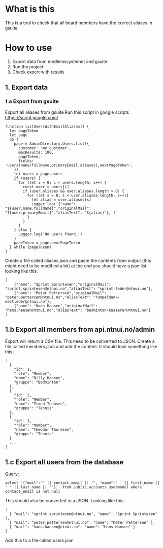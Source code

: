 # What is this

This is a tool to check that all board members have the correct aliases in gsuite

# How to use

1. Export data from medlemssystemet and gsuite
2. Run the project
3. Check export with results

## 1. Export data

### 1.a Export from gsuite

Export all aliases from gsuite
Run this script in google scripts https://script.google.com/

```
function listUsersWithEmailAliases() {
  let pageToken
  let page
  do {
    page = AdminDirectory.Users.list({
      customer: 'my_customer',
      maxResults: 100,
      pageToken,
      fields: 'users(name/fullName,primaryEmail,aliases),nextPageToken',
    })
    let users = page.users
    if (users) {
      for (let i = 0; i < users.length; i++) {
        const user = users[i]
        if (user.aliases && user.aliases.length > 0) {
          for (let s = 0; s < user.aliases.length; s++){
            let alias = user.aliases[s]
            Logger.log(`{"name": "${user.name.fullName}","originalMail": "${user.primaryEmail}","aliasText": "${alias}"},`)
          }
        }
      }
    } else {
      Logger.log('No users found.')
    }
    pageToken = page.nextPageToken
  } while (pageToken)
}
```

Create a file called aliases.json and paste the contents from output (this might need to be modified a bit) at the end you should have a json list looking like this:

```
[
    {"name": "Sprint Sprintesen","originalMail": "sprint.sprintesen@ntnui.no","aliasText": "sprint-leder@ntnui.no"},
    {"name": "Peter Pettersen","originalMail": "peter.pettersen@ntnui.no","aliasText": "rumpeldunk-nestleder@ntnui.no"},
    {"name": "Hans Hansen","originalMail": "hans.hansen@ntnui.no","aliasText": "badminton-kasserer@ntnui.no"}
]
```

## 1.b Export all members from api.ntnui.no/admin

Export will return a CSV file. This need to be converted to JSON. Create a file called members.json and add the content.
It should look something like this:

```
[
  {
    "id": 1,
    "role": "Member",
    "name": "Billy Hansen",
    "gruppe": "Badminton"
  },
  {
    "id": 2,
    "role": "Member",
    "name": "Trond Tenåsen",
    "gruppe": "Tennis"
  },
  {
    "id": 3,
    "role": "Member",
    "name": "Theodor Thoresen",
    "gruppe": "Tennis"
  }
  ...
]
```

## 1.c Export all users from the database

Query:

```
select '{"mail":"' || contact_email || '", "name":" ' || first_name || ' ' || last_name || '"}'  from public.accounts_usermodel where contact_email is not null
```

This should also be converted to a JSON. Looking like this:

```
[
  { "mail": "sprint.sprintesen@ntnui.no", "name": "Sprint Sprintesen" },
  { "mail": "peter.pettersen@ntnui.no", "name": "Peter Pettersen" },
  { "mail": "hans.hansen@ntnui.no", "name": "Hans Hansen" }
]
```

Add this to a file called users.json

